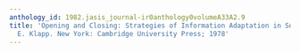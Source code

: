 ```yaml
---
anthology_id: 1982.jasis_journal-ir0anthology0volumeA33A2.9
title: 'Opening and Closing: Strategies of Information Adaptation in Society. Orrin
  E. Klapp. New York: Cambridge University Press; 1978'
---
```

